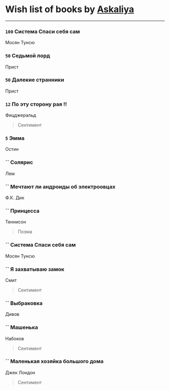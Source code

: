 # Wish list of books by [Askaliya](http://vk.com/id326783541)
---

### `100` Система Спаси себя сам
Мосян Тунсю

### `50` Седьмой лорд
Прист

### `50` Далекие странники
Прист

### `12` По эту сторону рая !!
Фицджеральд
> Сентимент

### `5` Эмма
Остин

### `` Солярис
Лем

### `` Мечтают ли андроиды об электроовцах
Ф.К. Дик

### `` Принцесса
Теннисон
> Поэма

### `` Система Спаси себя сам
Мосян Тунсю

### `` Я захватываю замок
Смит
> Сентимент

### `` Выбраковка
Дивов

### `` Машенька
Набоков
> Сентимент

### `` Маленькая хозяйка большого дома
Джек Лондон
> Сентимент

